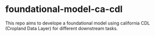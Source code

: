 # foundational-model-ca-cdl
This repo aims to develope a foundational model using california CDL (Cropland Data Layer) for different downstream tasks. 
